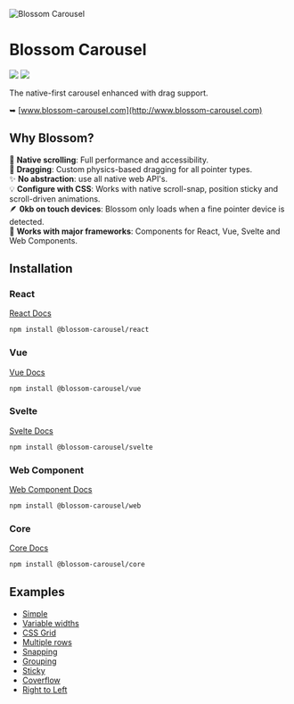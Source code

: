 ![Blossom Carousel](./public/cover.jpg)

# Blossom Carousel

<p>
<a href="https://www.npmjs.com/package/@blossom-carousel/core"><img src="https://img.shields.io/npm/v/@blossom-carousel/core.svg?color=%23c1a8e2"></a>
<a href="https://bundlephobia.com/package/@blossom-carousel/core"><img src="https://img.shields.io/bundlephobia/minzip/@blossom-carousel/core?color=%238ab4f8&label=gzip%20size"></a>
</p>

The native-first carousel enhanced with drag support.

➥ [www.blossom-carousel.com](http://www.blossom-carousel.com)

## Why Blossom?

<ul style="list-style: none; padding: 0;">
<li>🥇 <strong>Native scrolling</strong>: Full performance and accessibility.</li>
<li>🚀 <strong>Dragging</strong>: Custom physics-based dragging for all pointer types.</li>
<li>✨ <strong>No abstraction</strong>: use all native web API's.</li>
<li>💡 <strong>Configure with CSS</strong>: Works with native scroll-snap, position sticky and scroll-driven animations.</li>
<li>🪶 <strong>0kb on touch devices</strong>: Blossom only loads when a fine pointer device is detected.</li>
<li>🧱 <strong>Works with major frameworks</strong>: Components for React, Vue, Svelte and Web Components.</li>
</ul>

## Installation

### React

[React Docs](./packages/react)

```bash
npm install @blossom-carousel/react
```

### Vue

[Vue Docs](./packages/vue)

```bash
npm install @blossom-carousel/vue
```

### Svelte

[Svelte Docs](./packages/svelte)

```bash
npm install @blossom-carousel/svelte
```

### Web Component

[Web Component Docs](./packages/web)

```bash
npm install @blossom-carousel/web
```

### Core

[Core Docs](./packages/core)

```bash
npm install @blossom-carousel/core
```

## Examples

- [Simple](https://www.blossom-carousel.com/docs/examples#simple)
- [Variable widths](https://www.blossom-carousel.com/docs/examples#variable-widths)
- [CSS Grid](https://www.blossom-carousel.com/docs/examples#css-grid)
- [Multiple rows](https://www.blossom-carousel.com/docs/examples#multiple-rows)
- [Snapping](https://www.blossom-carousel.com/docs/examples#snapping)
- [Grouping](https://www.blossom-carousel.com/docs/examples#grouping)
- [Sticky](https://www.blossom-carousel.com/docs/examples#sticky)
- [Coverflow](https://www.blossom-carousel.com/docs/examples#cover-flow)
- [Right to Left](https://blossom-carousel.com/docs/examples#right-to-left)
